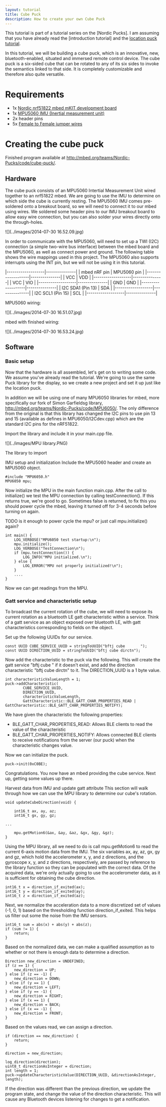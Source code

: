 ```yaml
---
layout: tutorial
title: Cube Puck
description: How to create your own Cube Puck
---
```


This tutorial is part of a tutorial series on the [Nordic Pucks].
I am assuming that you have already read the [introduction tutorial] and the [location puck tutorial](location.html).

In this tutorial, we will be building a cube puck, which is an innovative, new, bluetooth-enabled, situated and immersed remote control device.
The cube puck is a six-sided cube that can be rotated to any of its six sides to invoke the semantics linked to that side.
It is completely customizable and therefore also quite versatile.

# Requirements
- 1x [Nordic nrf51822 mbed mKIT development board](https://mbed.org/platforms/Nordic-nRF51822/)
- 1x [MPU5060 IMU (Inertial measurement unit)](https://www.sparkfun.com/products/11028)
- 2x header pins
- 5x [Female to Female jumper wires](http://www.seeedstudio.com/depot/1-pin-dualfemale-jumper-wire-100mm-50pcs-pack-p-260.html?cPath=44_47)


# Creating the cube puck
Finished program available at http://mbed.org/teams/Nordic-Pucks/code/cube-puck/.

## Hardware

The cube puck consists of an MPU5060 Intertial Measurement Unit wired together to an nrf51822 mbed.
We are going to use the IMU to determine on which side the cube is currently resting.
The MPU5060 IMU comes pre-soldered onto a breakout board, so we will need to connect it to our mbed using wires.
We soldered some header pins to our IMU breakout board to allow easy wire connection, but you can also solder your wires directly onto the through-holes.

![](../images/2014-07-30 16.52.09.jpg)


In order to communicate with the MPU5060, will need to set up a TWI (I2C) connection (a simple two-wire bus interface) between the mbed board and the MPU5060, as well as connect power and ground.
The following table shows the wire mappings used in this project.
The MPU5060 also supports interrupts using the INT pin, but we will not be using it in this tutorial.

|-------------------|---------------|
| mbed nRF pin      | MPU5060 pin   |
|-------------------|---------------|
| VCC               | VDD           |
|-------------------|---------------|
| VCC               | VIO           |
|-------------------|---------------|
| GND               | GND           |
|-------------------|---------------|
| I2C SDA1 (Pin 13) | SDA           |
|-------------------|---------------|
| I2C SCL1 (Pin 15) | SCL           |
|-------------------|---------------|

MPU5060 wiring:

![](../images/2014-07-30 16.51.07.jpg)

mbed with finished wiring:

![](../images/2014-07-30 16.53.24.jpg)

## Software

### Basic setup

Now that the hardware is all assembled, let's get on to writing some code.
We assume you've already read the <LINK Location Puck> tutorial.
We're going to use the same Puck library for the display, so we create a new project and set it up just like the location puck.

In addition we will be using one of many MPU6050 libraries for mbed, more specifically our fork of Simon Garfieldsg library, http://mbed.org/teams/Nordic-Pucks/code/MPU6050/.
The only difference from the original is that this library has changed the I2C pins to use pin 13 and 15 (available as defines in MPU6050/I2Cdev.cpp) which are the standard I2C pins for the nRF51822.

Import the library and include it in your main.cpp file.

![](../images/MPU library.PNG)

The library to import

IMU setup and initialization
Include the MPU5060 header and create an MPU5060 object.

    #include "MPU6050.h"
    MPU6050 mpu;

Now initialize the MPU in the main function main.cpp.
After the call to initialize() we test the MPU connection by calling testConnection().
If this returns true, we're good to go.
Sometimes false is returned, to fix this you should power cycle the mbed, leaving it turned off for 3-4 seconds before turning on again.

TODO is it enough to power cycle the mpu? or just call mpu.initialize() again?

    int main() {
        LOG_VERBOSE("MPU6050 test startup:\n");
        mpu.initialize();
        LOG_VERBOSE("TestConnection\n");
        if (mpu.testConnection()) {
            LOG_INFO("MPU initialized.\n");
        } else {
            LOG_ERROR("MPU not properly initialized!\n");
        }
        ....
    }

Now we can get readings from the MPU.

### Gatt service and characteristic setup
To broadcast the current rotation of the cube, we will need to expose its current rotation as a bluetooth LE gatt characteristic within a service.
Think of a gatt service as an object exposed over bluetooth LE, with gatt characteristics corresponding to fields on the object.

Set up the following UUIDs for our service.

    const UUID CUBE_SERVICE_UUID = stringToUUID("bftj cube       ");
    const UUID DIRECTION_UUID = stringToUUID("bftj cube dirctn");

Now add the characteristic to the puck via the following.
This will create the gatt service "bftj cube       " if it doesn't exist, and add the direction characteristic "bftj cube dirctn" to it. The DIRECTION_UUID is a 1 byte value.

    int characteristicValueLength = 1;
    puck->addCharacteristic(
            CUBE_SERVICE_UUID,
            DIRECTION_UUID,
            characteristicValueLength,
            GattCharacteristic::BLE_GATT_CHAR_PROPERTIES_READ | GattCharacteristic::BLE_GATT_CHAR_PROPERTIES_NOTIFY);

We have given the characteristic the following properties:

- BLE_GATT_CHAR_PROPERTIES_READ: Allows BLE clients to read the value of the characteristic
- BLE_GATT_CHAR_PROPERTIES_NOTIFY: Allows connected BLE clients to receive notifications from the server (our puck) when the characteristic changes value.

Now we can initialize the puck.

    puck->init(0xC0BE);

Congratulations. You now have an mbed providing the cube service. Next up, getting some values up there.

Harvest data from IMU and update gatt attribute
This section will walk through how we can use the MPU library to determine our cube's rotation.

    void updateCubeDirection(void) {

        int16_t ax, ay, az;
        int16_t gx, gy, gz;

    ...

        mpu.getMotion6(&ax, &ay, &az, &gx, &gy, &gz);
    }

Using the MPU library, all we need to do is call mpu.getMotion6 to read the current 6-axis motion data from the IMU.
The six variables ax, ay, az, gx, gy and gz, which hold the accelerometer x, y, and z directions, and the gyroscope x, y, and z directions, respectively, are passed by reference to the library function so they can be populated with the correct data.
Of the acquired data, we're only actually going to use the accelerometer data, as it is sufficient for obtaining the cube direction.

    int16_t x = direction_if_exited(ax);
    int16_t y = direction_if_exited(ay);
    int16_t z = direction_if_exited(az);

Next, we normalize the acceleration data to a more discretized set of values (-1, 0, 1) based on the thresholding function direction_if_exited.
This helps us filter out some the noise from the IMU sensors.

    int16_t sum = abs(x) + abs(y) + abs(z);
    if (sum != 1) {
        return;
    }

Based on the normalized data, we can make a qualified assumption as to whether or not there is enough data to determine a direction.

    Direction new_direction = UNDEFINED;
    if (z == 1) {
        new_direction = UP;
    } else if (z == -1) {
        new_direction = DOWN;
    } else if (y == 1) {
        new_direction = LEFT;
    } else if (y == -1) {
        new_direction = RIGHT;
    } else if (x == 1) {
        new_direction = BACK;
    } else if (x == -1) {
        new_direction = FRONT;
    }

Based on the values read, we can assign a direction.

    if (direction == new_direction) {
        return;
    }

    direction = new_direction;

    log_direction(direction);
    uint8_t directionAsInteger = direction;
    int length = 1;
    puck->updateCharacteristicValue(DIRECTION_UUID, &directionAsInteger, length);

If the direction was different than the previous direction, we update the program state, and change the value of the direction characteristic.
This will cause any Bluetooth devices listening for changes to get a notification.
